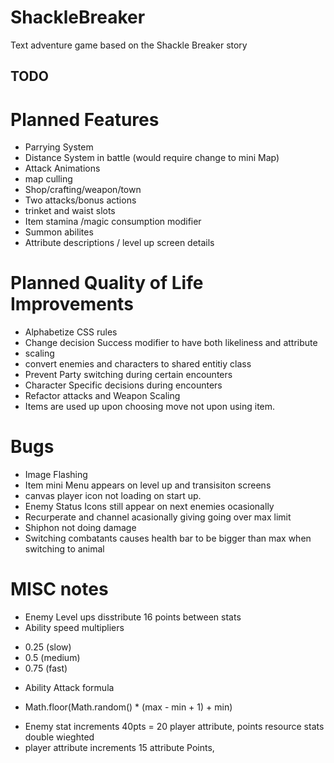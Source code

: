 # ShackleBreaker
Text adventure game based on the Shackle Breaker story

## TODO

# Planned Features
* Parrying System
* Distance System in battle (would require change to mini Map)
* Attack Animations
* map culling
* Shop/crafting/weapon/town
* Two attacks/bonus actions
* trinket and waist slots
* Item stamina /magic consumption modifier
* Summon abilites
* Attribute descriptions / level up screen details

# Planned Quality of Life Improvements
* Alphabetize CSS rules
* Change decision Success modifier to have both likeliness and attribute
* scaling
* convert enemies and characters to shared entitiy class
* Prevent Party switching during certain encounters
* Character Specific decisions during encounters
* Refactor attacks and Weapon Scaling
* Items are used up upon choosing move not upon using item.

# Bugs
* Image Flashing
* Item mini Menu appears on level up and transisiton screens
* canvas player icon not loading on start up.
* Enemy Status Icons still appear on next enemies ocasionally
* Recurperate and channel acasionally giving going over max limit
* Shiphon not doing damage
* Switching combatants causes health bar to be bigger than max when switching to animal

# MISC notes
* Enemy Level ups disstribute 16 points between stats
* Ability speed multipliers 
- 0.25 (slow) 
- 0.5 (medium) 
- 0.75 (fast)
* Ability Attack formula
- Math.floor(Math.random() * (max - min + 1) + min)
* Enemy stat increments 40pts = 20 player attribute, points resource stats double wieghted
* player attribute increments 15 attribute Points, 